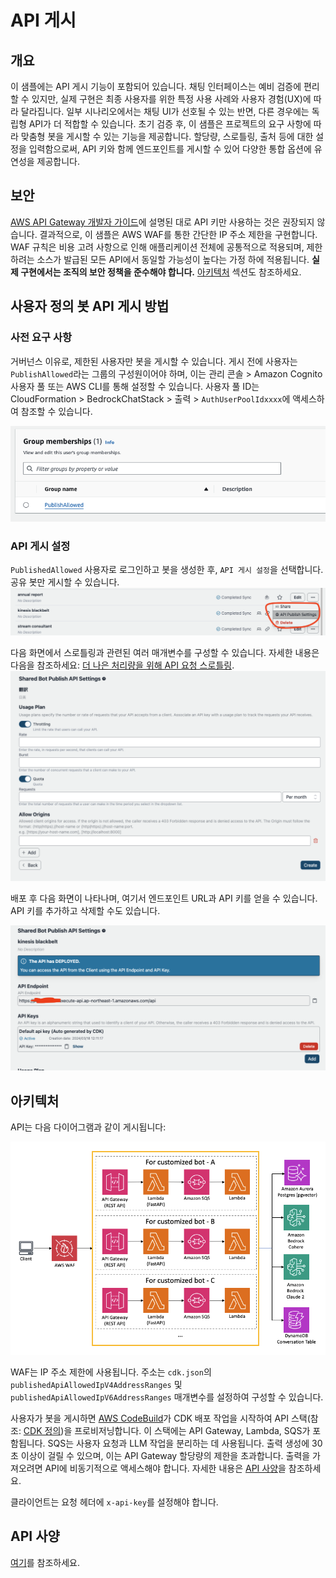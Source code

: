 # API 게시

## 개요

이 샘플에는 API 게시 기능이 포함되어 있습니다. 채팅 인터페이스는 예비 검증에 편리할 수 있지만, 실제 구현은 최종 사용자를 위한 특정 사용 사례와 사용자 경험(UX)에 따라 달라집니다. 일부 시나리오에서는 채팅 UI가 선호될 수 있는 반면, 다른 경우에는 독립형 API가 더 적합할 수 있습니다. 초기 검증 후, 이 샘플은 프로젝트의 요구 사항에 따라 맞춤형 봇을 게시할 수 있는 기능을 제공합니다. 할당량, 스로틀링, 출처 등에 대한 설정을 입력함으로써, API 키와 함께 엔드포인트를 게시할 수 있어 다양한 통합 옵션에 유연성을 제공합니다.

## 보안

[AWS API Gateway 개발자 가이드](https://docs.aws.amazon.com/apigateway/latest/developerguide/api-gateway-api-usage-plans.html)에 설명된 대로 API 키만 사용하는 것은 권장되지 않습니다. 결과적으로, 이 샘플은 AWS WAF를 통한 간단한 IP 주소 제한을 구현합니다. WAF 규칙은 비용 고려 사항으로 인해 애플리케이션 전체에 공통적으로 적용되며, 제한하려는 소스가 발급된 모든 API에서 동일할 가능성이 높다는 가정 하에 적용됩니다. **실제 구현에서는 조직의 보안 정책을 준수해야 합니다.** [아키텍처](#architecture) 섹션도 참조하세요.

## 사용자 정의 봇 API 게시 방법

### 사전 요구 사항

거버넌스 이유로, 제한된 사용자만 봇을 게시할 수 있습니다. 게시 전에 사용자는 `PublishAllowed`라는 그룹의 구성원이어야 하며, 이는 관리 콘솔 > Amazon Cognito 사용자 풀 또는 AWS CLI를 통해 설정할 수 있습니다. 사용자 풀 ID는 CloudFormation > BedrockChatStack > 출력 > `AuthUserPoolIdxxxx`에 액세스하여 참조할 수 있습니다.

![](./imgs/group_membership_publish_allowed.png)

### API 게시 설정

`PublishedAllowed` 사용자로 로그인하고 봇을 생성한 후, `API 게시 설정`을 선택합니다. 공유 봇만 게시할 수 있습니다.
![](./imgs/bot_api_publish_screenshot.png)

다음 화면에서 스로틀링과 관련된 여러 매개변수를 구성할 수 있습니다. 자세한 내용은 다음을 참조하세요: [더 나은 처리량을 위해 API 요청 스로틀링](https://docs.aws.amazon.com/apigateway/latest/developerguide/api-gateway-request-throttling.html).
![](./imgs/bot_api_publish_screenshot2.png)

배포 후 다음 화면이 나타나며, 여기서 엔드포인트 URL과 API 키를 얻을 수 있습니다. API 키를 추가하고 삭제할 수도 있습니다.

![](./imgs/bot_api_publish_screenshot3.png)

## 아키텍처

API는 다음 다이어그램과 같이 게시됩니다:

![](./imgs/published_arch.png)

WAF는 IP 주소 제한에 사용됩니다. 주소는 `cdk.json`의 `publishedApiAllowedIpV4AddressRanges` 및 `publishedApiAllowedIpV6AddressRanges` 매개변수를 설정하여 구성할 수 있습니다.

사용자가 봇을 게시하면 [AWS CodeBuild](https://aws.amazon.com/codebuild/)가 CDK 배포 작업을 시작하여 API 스택(참조: [CDK 정의](../cdk/lib/api-publishment-stack.ts))을 프로비저닝합니다. 이 스택에는 API Gateway, Lambda, SQS가 포함됩니다. SQS는 사용자 요청과 LLM 작업을 분리하는 데 사용됩니다. 출력 생성에 30초 이상이 걸릴 수 있으며, 이는 API Gateway 할당량의 제한을 초과합니다. 출력을 가져오려면 API에 비동기적으로 액세스해야 합니다. 자세한 내용은 [API 사양](#api-specification)을 참조하세요.

클라이언트는 요청 헤더에 `x-api-key`를 설정해야 합니다.

## API 사양

[여기](https://aws-samples.github.io/bedrock-chat)를 참조하세요.